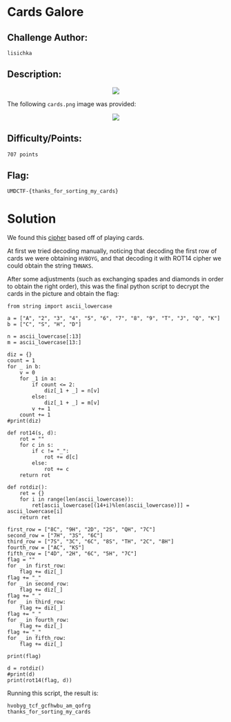# Cards Galore

## Challenge Author:
`lisichka`

## Description:

<p align="center">
  <img src=https://i.postimg.cc/Y0Xyt7Fm/ca.jpg" />
</p>

The following `cards.png` image was provided:

<p align="center">
  <img src=https://i.postimg.cc/j57Bzc5k/cards.png" />
</p>

## Difficulty/Points: 
`707 points`

## Flag:
`UMDCTF-{thanks_for_sorting_my_cards}`
# 

# Solution

We found this [cipher](https://www.codewars.com/kata/59c2ff946bddd2a2fd00009e) based off of playing cards.

At first we tried decoding manually, noticing that decoding the first row of cards we were obtaining
`HVBOYG`, and that decoding it with ROT14 cipher we could obtain the string `THNAKS`.

After some adjustments (such as exchanging spades and diamonds in order to obtain the right order), this was the final python script to decrypt the cards in the picture and obtain the flag:

```
from string import ascii_lowercase

a = ["A", "2", "3", "4", "5", "6", "7", "8", "9", "T", "J", "Q", "K"]
b = ["C", "S", "H", "D"]

n = ascii_lowercase[:13]
m = ascii_lowercase[13:]

diz = {}
count = 1
for _ in b:
    v = 0
    for _1 in a:
        if count <= 2:
            diz[_1 + _] = n[v]
        else:
            diz[_1 + _] = m[v]
        v += 1
    count += 1
#print(diz)

def rot14(s, d):
    rot = ""
    for c in s:
        if c != "_":
            rot += d[c]
        else:
            rot += c
    return rot

def rotdiz():
    ret = {}
    for i in range(len(ascii_lowercase)):
        ret[ascii_lowercase[(14+i)%len(ascii_lowercase)]] = ascii_lowercase[i]
    return ret

first_row = ["8C", "9H", "2D", "2S", "QH", "7C"]
second_row = ["7H", "3S", "6C"]
third_row = ["7S", "3C", "6C", "8S", "TH", "2C", "8H"]
fourth_row = ["AC", "KS"]
fifth_row = ["4D", "2H", "6C", "5H", "7C"]
flag = ""
for _ in first_row:
    flag += diz[_]
flag += "_"
for _ in second_row:
    flag += diz[_]
flag += "_"
for _ in third_row:
    flag += diz[_]
flag += "_"
for _ in fourth_row:
    flag += diz[_]
flag += "_"
for _ in fifth_row:
    flag += diz[_]

print(flag)

d = rotdiz() 
#print(d)
print(rot14(flag, d))
```

Running this script, the result is:
```
hvobyg_tcf_gcfhwbu_am_qofrg
thanks_for_sorting_my_cards
```
